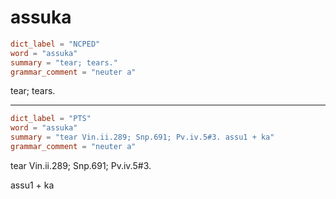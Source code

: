 # assuka

``` toml
dict_label = "NCPED"
word = "assuka"
summary = "tear; tears."
grammar_comment = "neuter a"
```

tear; tears.

--------------------

``` toml
dict_label = "PTS"
word = "assuka"
summary = "tear Vin.ii.289; Snp.691; Pv.iv.5#3. assu1 + ka"
grammar_comment = "neuter a"
```

tear Vin.ii.289; Snp.691; Pv.iv.5#3.

assu1 \+ ka

